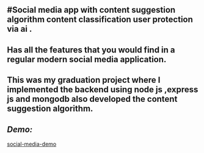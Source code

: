 #Social  media  app  with  content  suggestion  algorithm
content  classification  user  protection  via  ai .
---
Has  all  the  features  that  you  would  find  in  a  regular  modern  social  media  application.
---
This  was  my  graduation project  where  I  implemented  the  backend  using  node  js  ,express  js  and  mongodb  also  developed  the  content suggestion  algorithm.
---

 *Demo:*
 ---
 [social-media-demo](https://drive.google.com/file/d/1PHwuFwMvbnlODHD9S55QN5pGS03KSQCX/view?usp=drive_link)

